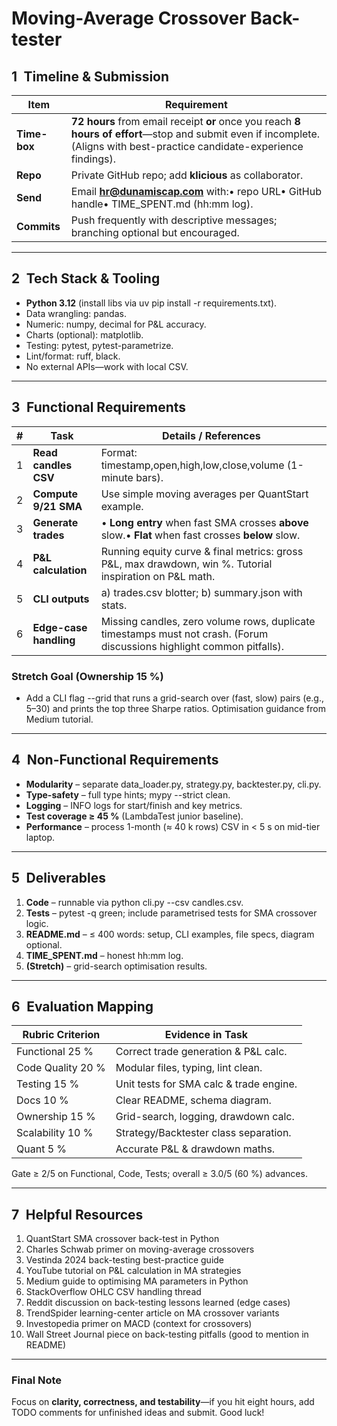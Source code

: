 # **Moving-Average Crossover Back-tester**

## **1 Timeline & Submission**

| **Item** | **Requirement** |
| --- | --- |
| **Time-box** | **72 hours** from email receipt **or** once you reach **8 hours of effort**—stop and submit even if incomplete. (Aligns with best-practice candidate-experience findings). |
| **Repo** | Private GitHub repo; add **klicious** as collaborator. |
| **Send** | Email **hr@dunamiscap.com** with:• repo URL• GitHub handle• TIME_SPENT.md (hh:mm log). |
| **Commits** | Push frequently with descriptive messages; branching optional but encouraged. |

---

## **2 Tech Stack & Tooling**

- **Python 3.12** (install libs via uv pip install -r requirements.txt).
- Data wrangling: pandas.
- Numeric: numpy, decimal for P&L accuracy.
- Charts (optional): matplotlib.
- Testing: pytest, pytest-parametrize.
- Lint/format: ruff, black.
- No external APIs—work with local CSV.

---

## **3 Functional Requirements**

| **#** | **Task** | **Details / References** |
| --- | --- | --- |
| 1 | **Read candles CSV** | Format: timestamp,open,high,low,close,volume (1-minute bars). |
| 2 | **Compute 9/21 SMA** | Use simple moving averages per QuantStart example. |
| 3 | **Generate trades** | • **Long entry** when fast SMA crosses **above** slow.• **Flat** when fast crosses **below** slow. |
| 4 | **P&L calculation** | Running equity curve & final metrics: gross P&L, max drawdown, win %. Tutorial inspiration on P&L math. |
| 5 | **CLI outputs** | a) trades.csv blotter; b) summary.json with stats. |
| 6 | **Edge-case handling** | Missing candles, zero volume rows, duplicate timestamps must not crash. (Forum discussions highlight common pitfalls). |

### **Stretch Goal (Ownership 15 %)**

- Add a CLI flag --grid that runs a grid-search over (fast, slow) pairs (e.g., 5–30) and prints the top three Sharpe ratios. Optimisation guidance from Medium tutorial.

---

## **4 Non-Functional Requirements**

- **Modularity** – separate data_loader.py, strategy.py, backtester.py, cli.py.
- **Type-safety** – full type hints; mypy --strict clean.
- **Logging** – INFO logs for start/finish and key metrics.
- **Test coverage ≥ 45 %** (LambdaTest junior baseline).
- **Performance** – process 1-month (≈ 40 k rows) CSV in < 5 s on mid-tier laptop.

---

## **5 Deliverables**

1. **Code** – runnable via python cli.py --csv candles.csv.
2. **Tests** – pytest -q green; include parametrised tests for SMA crossover logic.
3. **README.md** – ≤ 400 words: setup, CLI examples, file specs, diagram optional.
4. **TIME_SPENT.md** – honest hh:mm log.
5. **(Stretch)** – grid-search optimisation results.

---

## **6 Evaluation Mapping**

| **Rubric Criterion** | **Evidence in Task** |
| --- | --- |
| Functional 25 % | Correct trade generation & P&L calc. |
| Code Quality 20 % | Modular files, typing, lint clean. |
| Testing 15 % | Unit tests for SMA calc & trade engine. |
| Docs 10 % | Clear README, schema diagram. |
| Ownership 15 % | Grid-search, logging, drawdown calc. |
| Scalability 10 % | Strategy/Backtester class separation. |
| Quant 5 % | Accurate P&L & drawdown maths. |

Gate ≥ 2/5 on Functional, Code, Tests; overall ≥ 3.0/5 (60 %) advances.

---

## **7 Helpful Resources**

1. QuantStart SMA crossover back-test in Python
2. Charles Schwab primer on moving-average crossovers
3. Vestinda 2024 back-testing best-practice guide
4. YouTube tutorial on P&L calculation in MA strategies
5. Medium guide to optimising MA parameters in Python
6. StackOverflow OHLC CSV handling thread
7. Reddit discussion on back-testing lessons learned (edge cases)
8. TrendSpider learning-center article on MA crossover variants
9. Investopedia primer on MACD (context for crossovers)
10. Wall Street Journal piece on back-testing pitfalls (good to mention in README)

---

### **Final Note**

Focus on **clarity, correctness, and testability**—if you hit eight hours, add TODO comments for unfinished ideas and submit. Good luck!
